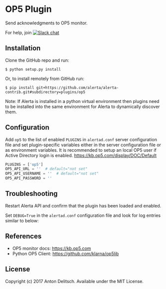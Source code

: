 OP5 Plugin
=============

Send acknowledgments to OP5 monitor.

For help, join [![Slack chat](https://img.shields.io/badge/chat-on%20slack-blue?logo=slack)](https://slack.alerta.dev)

Installation
------------

Clone the GitHub repo and run:

    $ python setup.py install

Or, to install remotely from GitHub run:

    $ pip install git+https://github.com/alerta/alerta-contrib.git#subdirectory=plugins/op5

Note: If Alerta is installed in a python virtual environment then plugins
need to be installed into the same environment for Alerta to dynamically
discover them.

Configuration
-------------

Add `op5` to the list of enabled `PLUGINS` in `alertad.conf` server
configuration file and set plugin-specific variables either in the
server configuration file or as environment variables.
It is recommended to setup an local OP5 user if Active Directory login is enabled.
https://kb.op5.com/display/DOC/Default

```python
PLUGINS = ['op5']
OP5_API_URL = ''  # default="not set"
OP5_API_USERNAME = ''  # default="not set"
OP5_API_PASSWORD = ''
```

Troubleshooting
---------------

Restart Alerta API and confirm that the plugin has been loaded and enabled.

Set `DEBUG=True` in the `alertad.conf` configuration file and look for log
entries similar to below:

References
----------

  * OP5 monitor docs: https://kb.op5.com
  * Python OP5 Client: https://github.com/klarna/op5lib

License
-------

Copyright (c) 2017 Anton Delitsch. Available under the MIT License.